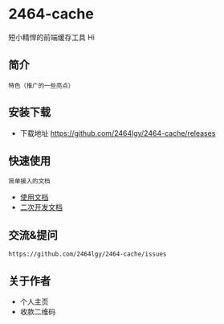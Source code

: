 ﻿# 2464-cache
短小精悍的前端缓存工具
Hi
## 简介
    特色（推广的一些亮点）
## 安装下载
- 下载地址 https://github.com/2464lgy/2464-cache/releases
## 快速使用
    简单接入的文档
- [使用文档](./doc/use/README.md)
- [二次开发文档](./doc/dev/README.md)
## 交流&提问
    https://github.com/2464lgy/2464-cache/issues
## 关于作者
- 个人主页
- 收款二维码


